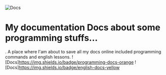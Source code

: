 ![Docs](https://img.shields.io/badge/Roxy-docs-green)
# My documentation Docs about some programming stuffs...

. A place where I'am about to save all my docs online included programming commands and english lessons.
![Docs]https://img.shields.io/badge/programming-docs-orange
![Docs]https://img.shields.io/badge/english-docs-yellow
